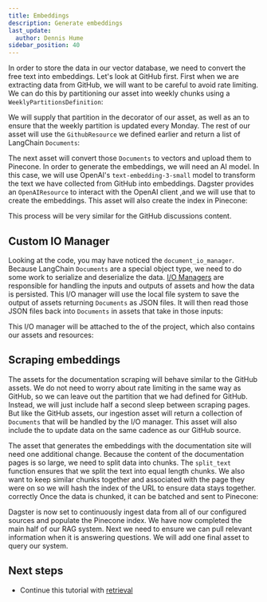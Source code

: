 ```yaml
---
title: Embeddings
description: Generate embeddings
last_update:
  author: Dennis Hume
sidebar_position: 40
---
```


In order to store the data in our vector database, we need to convert the free text into embeddings. Let's look at GitHub first. First when we are extracting data from GitHub, we will want to be careful to avoid rate limiting. We can do this by partitioning our asset into weekly chunks using a `WeeklyPartitionsDefinition`:

<CodeExample path="project_ask_ai_dagster/project_ask_ai_dagster/assets/ingestion.py" language="python" lineStart="11" lineEnd="13"/>

We will supply that partition in the decorator of our asset, as well as an <PyObject section="assets" module="dagster" object="AutomationCondition" /> to ensure that the weekly partition is updated every Monday. The rest of our asset will use the `GithubResource` we defined earlier and return a list of LangChain `Documents`:

<CodeExample path="project_ask_ai_dagster/project_ask_ai_dagster/assets/ingestion.py" language="python" lineStart="15" lineEnd="53"/>

The next asset will convert those `Documents` to vectors and upload them to Pinecone. In order to generate the embeddings, we will need an AI model. In this case, we will use OpenAI's `text-embedding-3-small` model to transform the text we have collected from GitHub into embeddings. Dagster provides an `OpenAIResource` to interact with the OpenAI client ,and we will use that to create the embeddings. This asset will also create the index in Pinecone:

<CodeExample path="project_ask_ai_dagster/project_ask_ai_dagster/assets/ingestion.py" language="python" lineStart="55" lineEnd="125"/>

This process will be very similar for the GitHub discussions content.

## Custom IO Manager
Looking at the code, you may have noticed the `document_io_manager`. Because LangChain `Documents` are a special object type, we need to do some work to serialize and deserialize the data. [I/O Managers](/guides/build/io-managers/) are responsible for handling the inputs and outputs of assets and how the data is persisted. This I/O manager will use the local file system to save the output of assets returning `Documents` as JSON files. It will then read those JSON files back into `Documents` in assets that take in those inputs:

<CodeExample path="project_ask_ai_dagster/project_ask_ai_dagster/definitions.py" language="python" lineStart="13" lineEnd="44"/>

This I/O manager will be attached to the <PyObject section="definitions" module="dagster" object="Definitions" /> of the project, which also contains our assets and resources:

<CodeExample path="project_ask_ai_dagster/project_ask_ai_dagster/definitions.py" language="python" lineStart="55" lineEnd="65"/>


## Scraping embeddings

The assets for the documentation scraping will behave similar to the GitHub assets. We do not need to worry about rate limiting in the same way as GitHub, so we can leave out the partition that we had defined for GitHub. Instead, we will just include half a second sleep between scraping pages. But like the GitHub assets, our ingestion asset will return a collection of `Documents` that will be handled by the I/O manager. This asset will also include the <PyObject section="assets" module="dagster" object="AutomationCondition" /> to update data on the same cadence as our GitHub source.

The asset that generates the embeddings with the documentation site will need one additional change. Because the content of the documentation pages is so large, we need to split data into chunks. The `split_text` function ensures that we split the text into equal length chunks. We also want to keep similar chunks together and associated with the page they were on so we will hash the index of the URL to ensure data stays together. correctly Once the data is chunked, it can be batched and sent to Pinecone:

<CodeExample path="project_ask_ai_dagster/project_ask_ai_dagster/assets/ingestion.py" language="python" lineStart="395" lineEnd="410"/>

Dagster is now set to continuously ingest data from all of our configured sources and populate the Pinecone index. We have now completed the main half of our RAG system. Next we need to ensure we can pull relevant information when it is answering questions. We will add one final asset to query our system.

## Next steps

- Continue this tutorial with [retrieval](retrieval)

